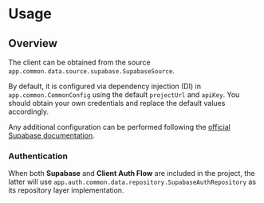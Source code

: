 # Usage

## Overview

The client can be obtained from the source `app.common.data.source.supabase.SupabaseSource`.

By default, it is configured via dependency injection (DI) in `app.common.CommonConfig` using the default `projectUrl` and `apiKey`. You should obtain your own credentials and replace the default values accordingly.

Any additional configuration can be performed following the [official Supabase documentation](https://supabase.com/docs).

### Authentication

When both **Supabase** and **Client Auth Flow** are included in the project, the latter will use `app.auth.common.data.repository.SupabaseAuthRepository` as its repository layer implementation.
